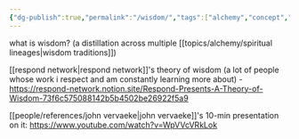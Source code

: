 ```yaml
---
{"dg-publish":true,"permalink":"/wisdom/","tags":["alchemy","concept","🌱"],"created":"2022-04-04T14:49:22.557-03:00","updated":"2024-07-23T01:43:20.051-03:00"}
---
```


what is wisdom? (a distillation across multiple [[topics/alchemy/spiritual lineages\|wisdom traditions]])

[[respond network\|respond network]]'s theory of wisdom (a lot of people whose work i respect and am constantly learning more about) - https://respond-network.notion.site/Respond-Presents-A-Theory-of-Wisdom-73f6c575088142b5b4502be26922f5a9

[[people/references/john vervaeke\|john vervaeke]]'s 10-min presentation on it: https://www.youtube.com/watch?v=WpVVcVRkLok